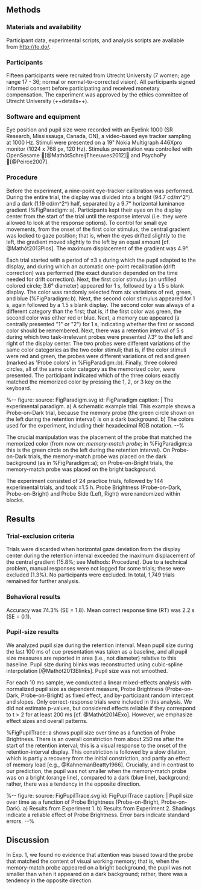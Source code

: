## Methods

### Materials and availability

Participant data, experimental scripts, and analysis scripts are available from <http://to.do/>.

### Participants

Fifteen participants were recruited from Utrecht University (7 women; age range 17 - 36; normal or normal-to-corrected vision). All participants signed informed consent before participating and received monetary compensation. The experiment was approved by the ethics committee of Utrecht University (++details++).

### Software and equipment

Eye position and pupil size were recorded with an Eyelink 1000 (SR Research, Mississauga, Canada, ON), a video-based eye tracker sampling at 1000 Hz. Stimuli were presented on a 19" Nokia Multigraph 446Xpro monitor (1024 x 768 px, 120 Hz). Stimulus presentation was controlled with OpenSesame [@MathôtSchreijTheeuwes2012] and PsychoPy [@Peirce2007].

### Procedure

Before the experiment, a nine-point eye-tracker calibration was performed. During the entire trial, the display was divided into a bright (94.7 cd/m^2^) and a dark (1.19 cd/m^2^) half, separated by a 9.7° horizontal luminance gradient (%FigParadigm::a). Participants kept their eyes on the display center from the start of the trial until the response interval (i.e. they were allowed to look at the response options). To control for small eye movements, from the onset of the first color stimulus, the central gradient was locked to gaze position; that is, when the eyes drifted slightly to the left, the gradient moved slightly to the left by an equal amount [cf. @Mathôt2013Plos]. The maximum displacement of the gradient was 4.9°.

Each trial started with a period of ±3 s during which the pupil adapted to the display, and during which an automatic one-point recalibration (drift correction) was performed (the exact duration depended on the time needed for drift correction). Next, the first color stimulus (an unfilled colored circle; 3.6° diameter) appeared for 1 s, followed by a 1.5 s blank display. The color was randomly selected from six variations of red, green, and blue (%FigParadigm::b). Next, the second color stimulus appeared for 1 s, again followed by a 1.5 s blank display. The second color was always of a different category than the first; that is, if the first color was green, the second color was either red or blue. Next, a memory cue appeared (a centrally presented "1" or "2") for 1 s, indicating whether the first or second color should be remembered. Next, there was a retention interval of 5 s during which two task-irrelevant probes were presented 7.3° to the left and right of the display center. The two probes were different variations of the same color categories as the two color stimuli; that is, if the color stimuli were red and green, the probes were different variations of red and green (marked as 'Probe colors' in %FigParadigm::b). Finally, three colored circles, all of the same color category as the memorized color, were presented. The participant indicated which of the three colors exactly matched the memorized color by pressing the 1, 2, or 3 key on the keyboard.

%--
figure:
 source: FigParadigm.svg
 id: FigParadigm
 caption: |
  The experimental paradigm. a) A schematic example trial. This example shows a Probe-on-Dark trial, because the memory probe (the green circle shown on the left during the retention interval) is on a dark background. b) The colors used for the experiment, including their hexadecimal RGB notation.
--%

The crucial manipulation was the placement of the probe that matched the memorized color (from now on: *memory-match probe*; in %FigParadigm::a this is the green circle on the left during the retention interval). On Probe-on-Dark trials, the memory-match probe was placed on the dark background (as in %FigParadigm::a); on Probe-on-Bright trials, the memory-match probe was placed on the bright background.

The experiment consisted of 24 practice trials, followed by 144 experimental trials, and took ±1.5 h. Probe Brightness (Probe-on-Dark, Probe-on-Bright) and Probe Side (Left, Right) were randomized within blocks.

## Results

### Trial-exclusion criteria

Trials were discarded when horizontal gaze deviation from the display center during the retention interval exceeded the maximum displacement of the central gradient (15.8%; see Methods: Procedure). Due to a technical problem, manual responses were not logged for some trials; these were excluded (1.3%). No participants were excluded. In total, 1,749 trials remained for further analysis.

### Behavioral results

Accuracy was 74.3% (SE = 1.8). Mean correct response time (RT) was 2.2 s (SE = 0.1).

### Pupil-size results

We analyzed pupil size during the retention interval. Mean pupil size during the last 100 ms of cue presentation was taken as a baseline, and all pupil size measures are reported in area (i.e., not diameter) relative to this baseline. Pupil size during blinks was reconstructed using cubic-spline interpolation [@Mathôt2013Blinks]. Pupil size was not smoothed.

For each 10 ms sample, we conducted a linear mixed-effects analysis with normalized pupil size as dependent measure, Probe Brightness (Probe-on-Dark, Probe-on-Bright) as fixed effect, and by-participant random intercept and slopes. Only correct-response trials were included in this analysis. We did not estimate p-values, but considered effects reliable if they correspond to t > 2 for at least 200 ms [cf. @Mathôt2014Exo]. However, we emphasize effect sizes and overall patterns.

%FigPupilTrace::a shows pupil size over time as a function of Probe Brightness. There is an overall constriction from about 250 ms after the start of the retention interval; this is a visual response to the onset of the retention-interval display. This constriction is followed by a slow dilation, which is partly a recovery from the initial constriction, and partly an effect of memory load [e.g., @KahnemanBeatty1966]. Crucially, and in contrast to our prediction, the pupil was not smaller when the memory-match probe was on a bright (orange line), compared to a dark (blue line), background; rather, there was a tendency in the opposite direction.

%--
figure:
 source: FigPupilTrace.svg
 id: FigPupilTrace
 caption: |
  Pupil size over time as a function of Probe Brightness (Probe-on-Bright, Probe-on-Dark). a) Results from Experiment 1. b) Results from Experiment 2. Shadings indicate a reliable effect of Probe Brightness. Error bars indicate standard errors.
--%

## Discussion

In Exp. 1, we found no evidence that attention was biased toward the probe that matched the content of visual working memory; that is, when the memory-match probe appeared on a bright background, the pupil was not smaller than when it appeared on a dark background; rather, there was a tendency in the opposite direction.

